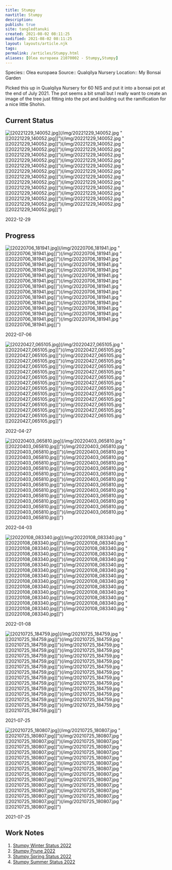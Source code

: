 ```yaml
---
title: Stumpy
navtitle: Stumpy
description: 
publish: true
site: tangledtanuki
created: 2021-08-02 08:11:25
modified: 2021-08-02 08:11:25
layout: layouts/article.njk
tags:
permalink: /articles/Stumpy.html
aliases: [Olea europaea 21070002 - Stumpy,Stumpy]
---
```


Species:: Olea europaea
Source:: Qualqilya Nursery
Location:: My Bonsai Garden

Picked this up in Qualqilya Nursery for 60 NIS and put it into a bonsai pot at the end of July 2021. The pot seems a bit small but I really want to create an image of the tree just fitting into the pot and building out the ramification for a nice little Shohin.

## Current Status

![[20221229_140052.jpg]](/img/20221229_140052.jpg "[[20221229_140052.jpg]]")(/img/20221229_140052.jpg "[[20221229_140052.jpg]]")(/img/20221229_140052.jpg "[[20221229_140052.jpg]]")(/img/20221229_140052.jpg "[[20221229_140052.jpg]]")(/img/20221229_140052.jpg "[[20221229_140052.jpg]]")(/img/20221229_140052.jpg "[[20221229_140052.jpg]]")(/img/20221229_140052.jpg "[[20221229_140052.jpg]]")(/img/20221229_140052.jpg "[[20221229_140052.jpg]]")(/img/20221229_140052.jpg "[[20221229_140052.jpg]]")(/img/20221229_140052.jpg "[[20221229_140052.jpg]]")(/img/20221229_140052.jpg "[[20221229_140052.jpg]]")(/img/20221229_140052.jpg "[[20221229_140052.jpg]]")(/img/20221229_140052.jpg "[[20221229_140052.jpg]]")(/img/20221229_140052.jpg "[[20221229_140052.jpg]]")(/img/20221229_140052.jpg "[[20221229_140052.jpg]]")

2022-12-29

## Progress

![[20220706_181941.jpg]](/img/20220706_181941.jpg "[[20220706_181941.jpg]]")(/img/20220706_181941.jpg "[[20220706_181941.jpg]]")(/img/20220706_181941.jpg "[[20220706_181941.jpg]]")(/img/20220706_181941.jpg "[[20220706_181941.jpg]]")(/img/20220706_181941.jpg "[[20220706_181941.jpg]]")(/img/20220706_181941.jpg "[[20220706_181941.jpg]]")(/img/20220706_181941.jpg "[[20220706_181941.jpg]]")(/img/20220706_181941.jpg "[[20220706_181941.jpg]]")(/img/20220706_181941.jpg "[[20220706_181941.jpg]]")(/img/20220706_181941.jpg "[[20220706_181941.jpg]]")(/img/20220706_181941.jpg "[[20220706_181941.jpg]]")(/img/20220706_181941.jpg "[[20220706_181941.jpg]]")(/img/20220706_181941.jpg "[[20220706_181941.jpg]]")(/img/20220706_181941.jpg "[[20220706_181941.jpg]]")(/img/20220706_181941.jpg "[[20220706_181941.jpg]]")

2022-07-06

![[20220427_065105.jpg]](/img/20220427_065105.jpg "[[20220427_065105.jpg]]")(/img/20220427_065105.jpg "[[20220427_065105.jpg]]")(/img/20220427_065105.jpg "[[20220427_065105.jpg]]")(/img/20220427_065105.jpg "[[20220427_065105.jpg]]")(/img/20220427_065105.jpg "[[20220427_065105.jpg]]")(/img/20220427_065105.jpg "[[20220427_065105.jpg]]")(/img/20220427_065105.jpg "[[20220427_065105.jpg]]")(/img/20220427_065105.jpg "[[20220427_065105.jpg]]")(/img/20220427_065105.jpg "[[20220427_065105.jpg]]")(/img/20220427_065105.jpg "[[20220427_065105.jpg]]")(/img/20220427_065105.jpg "[[20220427_065105.jpg]]")(/img/20220427_065105.jpg "[[20220427_065105.jpg]]")(/img/20220427_065105.jpg "[[20220427_065105.jpg]]")(/img/20220427_065105.jpg "[[20220427_065105.jpg]]")(/img/20220427_065105.jpg "[[20220427_065105.jpg]]")

2022-04-27

![[20220403_065810.jpg]](/img/20220403_065810.jpg "[[20220403_065810.jpg]]")(/img/20220403_065810.jpg "[[20220403_065810.jpg]]")(/img/20220403_065810.jpg "[[20220403_065810.jpg]]")(/img/20220403_065810.jpg "[[20220403_065810.jpg]]")(/img/20220403_065810.jpg "[[20220403_065810.jpg]]")(/img/20220403_065810.jpg "[[20220403_065810.jpg]]")(/img/20220403_065810.jpg "[[20220403_065810.jpg]]")(/img/20220403_065810.jpg "[[20220403_065810.jpg]]")(/img/20220403_065810.jpg "[[20220403_065810.jpg]]")(/img/20220403_065810.jpg "[[20220403_065810.jpg]]")(/img/20220403_065810.jpg "[[20220403_065810.jpg]]")(/img/20220403_065810.jpg "[[20220403_065810.jpg]]")(/img/20220403_065810.jpg "[[20220403_065810.jpg]]")(/img/20220403_065810.jpg "[[20220403_065810.jpg]]")(/img/20220403_065810.jpg "[[20220403_065810.jpg]]")

2022-04-03

![[20220108_083340.jpg]](/img/20220108_083340.jpg "[[20220108_083340.jpg]]")(/img/20220108_083340.jpg "[[20220108_083340.jpg]]")(/img/20220108_083340.jpg "[[20220108_083340.jpg]]")(/img/20220108_083340.jpg "[[20220108_083340.jpg]]")(/img/20220108_083340.jpg "[[20220108_083340.jpg]]")(/img/20220108_083340.jpg "[[20220108_083340.jpg]]")(/img/20220108_083340.jpg "[[20220108_083340.jpg]]")(/img/20220108_083340.jpg "[[20220108_083340.jpg]]")(/img/20220108_083340.jpg "[[20220108_083340.jpg]]")(/img/20220108_083340.jpg "[[20220108_083340.jpg]]")(/img/20220108_083340.jpg "[[20220108_083340.jpg]]")(/img/20220108_083340.jpg "[[20220108_083340.jpg]]")(/img/20220108_083340.jpg "[[20220108_083340.jpg]]")(/img/20220108_083340.jpg "[[20220108_083340.jpg]]")(/img/20220108_083340.jpg "[[20220108_083340.jpg]]")

2022-01-08

![[20210725_184759.jpg]](/img/20210725_184759.jpg "[[20210725_184759.jpg]]")(/img/20210725_184759.jpg "[[20210725_184759.jpg]]")(/img/20210725_184759.jpg "[[20210725_184759.jpg]]")(/img/20210725_184759.jpg "[[20210725_184759.jpg]]")(/img/20210725_184759.jpg "[[20210725_184759.jpg]]")(/img/20210725_184759.jpg "[[20210725_184759.jpg]]")(/img/20210725_184759.jpg "[[20210725_184759.jpg]]")(/img/20210725_184759.jpg "[[20210725_184759.jpg]]")(/img/20210725_184759.jpg "[[20210725_184759.jpg]]")(/img/20210725_184759.jpg "[[20210725_184759.jpg]]")(/img/20210725_184759.jpg "[[20210725_184759.jpg]]")(/img/20210725_184759.jpg "[[20210725_184759.jpg]]")(/img/20210725_184759.jpg "[[20210725_184759.jpg]]")(/img/20210725_184759.jpg "[[20210725_184759.jpg]]")(/img/20210725_184759.jpg "[[20210725_184759.jpg]]")

2021-07-25

![[20210725_180807.jpg]](/img/20210725_180807.jpg "[[20210725_180807.jpg]]")(/img/20210725_180807.jpg "[[20210725_180807.jpg]]")(/img/20210725_180807.jpg "[[20210725_180807.jpg]]")(/img/20210725_180807.jpg "[[20210725_180807.jpg]]")(/img/20210725_180807.jpg "[[20210725_180807.jpg]]")(/img/20210725_180807.jpg "[[20210725_180807.jpg]]")(/img/20210725_180807.jpg "[[20210725_180807.jpg]]")(/img/20210725_180807.jpg "[[20210725_180807.jpg]]")(/img/20210725_180807.jpg "[[20210725_180807.jpg]]")(/img/20210725_180807.jpg "[[20210725_180807.jpg]]")(/img/20210725_180807.jpg "[[20210725_180807.jpg]]")(/img/20210725_180807.jpg "[[20210725_180807.jpg]]")(/img/20210725_180807.jpg "[[20210725_180807.jpg]]")(/img/20210725_180807.jpg "[[20210725_180807.jpg]]")(/img/20210725_180807.jpg "[[20210725_180807.jpg]]")

2021-07-25

## Work Notes

1. [Stumpy Winter Status 2022](/articles/stumpy_winter_status_2022-01-08.html)
2. [Stumpy Prune 2022](/articles/stumpy_prune_2022-03-03.html)
3. [Stumpy Spring Status 2022](/articles/stumpy_spring_status_2022-04-15.html)
4. [Stumpy Summer Status 2022](/articles/stumpy_summer_status_2022-07-06.html)


